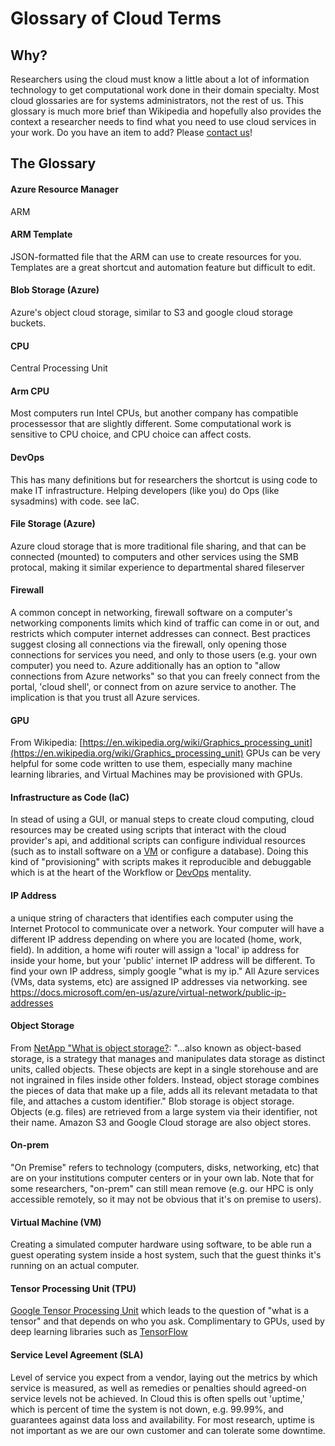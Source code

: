# Glossary of Cloud Terms

## Why?

Researchers using the cloud must know a little about a lot of information technology to get computational work done in their domain specialty.   Most cloud glossaries are for systems administrators, not the rest of us.  This glossary is much more brief than Wikipedia and hopefully also provides the context a researcher needs to find what you need to use cloud services in your work.    Do you have an item to add? Please [contact us](contact.md)! 

## The Glossary

#### Azure Resource Manager
ARM

#### ARM Template
JSON-formatted file that the ARM can use to create resources for you.  Templates are a great shortcut and automation feature but difficult to edit.

#### Blob Storage (Azure)
Azure's object cloud storage, similar to S3 and google cloud storage buckets.  

#### CPU
Central Processing Unit

#### Arm CPU
Most computers run Intel CPUs, but another company has compatible processessor that are slightly different.  Some computational work is sensitive to CPU choice, and CPU choice can affect costs.  

#### DevOps
This has many definitions but for researchers the shortcut is using code to make IT infrastructure.  Helping developers (like you) do Ops (like sysadmins) with code.   see IaC.

#### File Storage (Azure)
Azure cloud storage that is more traditional file sharing, and that can be connected (mounted) to computers and other services using the SMB protocal, making it similar experience to departmental shared fileserver

#### Firewall
A common concept in networking, firewall software on a computer's networking components limits which kind of traffic can come in or out, and restricts which computer internet addresses can connect. Best practices suggest closing all connections via the firewall, only opening those connections for services you need, and only to those users (e.g. your own computer) you need to. Azure additionally has an option to "allow connections from Azure networks" so that you can freely connect from the portal, 'cloud shell', or connect from on azure service to another.   The implication is that you trust all Azure services. 


#### GPU 
From Wikipedia: [https://en.wikipedia.org/wiki/Graphics_processing_unit](https://en.wikipedia.org/wiki/Graphics_processing_unit)  GPUs can be very helpful for some code written to use them, especially many machine learning libraries, and Virtual Machines may be provisioned with GPUs.  

#### Infrastructure as Code (IaC)
In stead of using a GUI, or manual steps to create cloud computing, cloud resources may be created using scripts that interact with the cloud provider's api, and additional scripts can configure individual resources (such as to install software on a [VM](#VM) or configure a database).   Doing this kind of "provisioning" with scripts makes it reproducible and debuggable which is at the heart of the Workflow or [DevOps](#DevOps) mentality. 

#### IP Address
a unique string of characters that identifies each computer using the Internet Protocol to communicate over a network.   Your computer will have a different IP address depending on where you are located (home, work, field).   In addition, a home wifi router will assign a 'local' ip address for inside your home, but your 'public' internet IP address will be different.  To find your own IP address, simply google "what is my ip."   All Azure services (VMs, data systems, etc) are assigned IP addresses via networking.  see https://docs.microsoft.com/en-us/azure/virtual-network/public-ip-addresses

 
#### Object Storage
From [NetApp "What is object storage?](https://www.netapp.com/data-storage/storagegrid/what-is-object-storage/):  "...also known as object-based storage, is a strategy that manages and manipulates data storage as distinct units, called objects. These objects are kept in a single storehouse and are not ingrained in files inside other folders. Instead, object storage combines the pieces of data that make up a file, adds all its relevant metadata to that file, and attaches a custom identifier." Blob storage is object storage.   Objects (e.g. files) are retrieved from a large system via their identifier, not their name.   Amazon S3 and Google Cloud storage are also object stores.  

#### On-prem
"On Premise" refers to technology (computers, disks, networking, etc) that are on your institutions computer centers or in your own lab.   Note that for some researchers, "on-prem" can still mean remove (e.g. our HPC is only accessible remotely, so it may not be obvious that it's on premise to users).  

#### Virtual Machine (VM)
Creating a simulated computer hardware using software, to be able run a guest operating system inside a host system, such that the guest thinks it's running on an actual computer.

#### Tensor Processing Unit (TPU)
[Google Tensor Processing Unit](https://en.wikipedia.org/wiki/Tensor_Processing_Unit) which leads to the question of "what is a tensor" and that depends on who you ask.  Complimentary to GPUs, used by deep learning libraries such as [TensorFlow](https://www.tensorflow.org/)

#### Service Level Agreement (SLA)
Level of service you expect from a vendor, laying out the metrics by which service is measured, as well as remedies or penalties should agreed-on service levels not be achieved.  In Cloud this is often spells out 'uptime,' which is percent of time the system is not down, e.g. 99.99%, and guarantees against data loss and availability.   For most research, uptime is not important as we are our own customer and can tolerate some downtime.   
